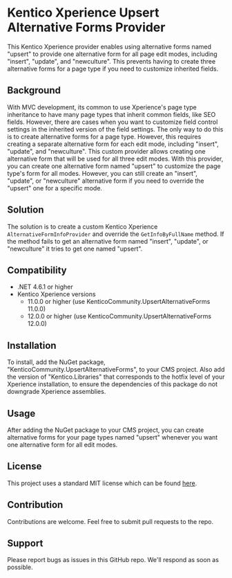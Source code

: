 # Kentico Xperience Upsert Alternative Forms Provider
This Kentico Xperience provider enables using alternative forms named "upsert" to provide one alternative form for all page edit modes, including "insert", "update", and "newculture". This prevents having to create three alternative forms for a page type if you need to customize inherited fields.

## Background
With MVC development, its common to use Xperience's page type inheritance to have many page types that inherit common fields, like SEO fields. However, there are cases when you want to customize field control settings in the inherited version of the field settings. The only way to do this is to create alternative forms for a page type. However, this requires creating a separate alternative form for each edit mode, including "insert", "update", and "newculture". This custom provider allows creating one alternative form that will be used for all three edit modes. With this provider, you can create one alternative form named "upsert" to customize the page type's form for all modes. However, you can still create an "insert", "update", or "newculture" alternative form if you need to override the "upsert" one for a specific mode.

## Solution
The solution is to create a custom Kentico Xperience `AlternativeFormInfoProvider` and override the `GetInfoByFullName` method.  If the method fails to get an alternative form named "insert", "update", or "newculture" it tries to get one named "upsert".

## Compatibility
* .NET 4.6.1 or higher
* Kentico Xperience versions
  -  11.0.0 or higher (use KenticoCommunity.UpsertAlternativeForms 11.0.0)
  -  12.0.0 or higher (use KenticoCommunity.UpsertAlternativeForms 12.0.0)
  

## Installation
To install, add the NuGet package, "KenticoCommunity.UpsertAlternativeForms", to your CMS project. Also add the version of "Kentico.Libraries" that corresponds to the hotfix level of your Xperience installation, to ensure the dependencies of this package do not downgrade Xperience assemblies.

## Usage
After adding the NuGet package to your CMS project, you can create alternative forms for your page types named "upsert" whenever you want one alternative form for all edit modes.

## License

This project uses a standard MIT license which can be found [here](https://github.com/heywills/upsert-alternative-forms/blob/master/LICENSE).

## Contribution

Contributions are welcome. Feel free to submit pull requests to the repo.

## Support

Please report bugs as issues in this GitHub repo.  We'll respond as soon as possible.


